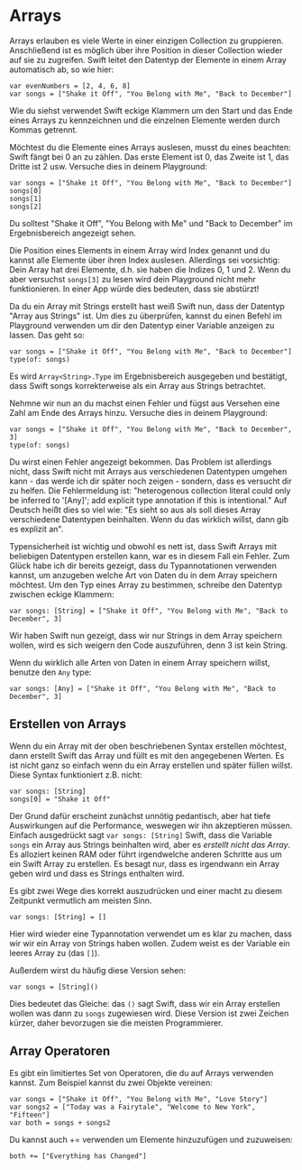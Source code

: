 # Arrays

Arrays erlauben es viele Werte in einer einzigen Collection zu gruppieren. Anschließend ist es möglich über ihre Position in dieser Collection wieder auf sie zu zugreifen. Swift leitet den Datentyp der Elemente in einem Array automatisch ab, so wie hier:

    var evenNumbers = [2, 4, 6, 8]
    var songs = ["Shake it Off", "You Belong with Me", "Back to December"]

Wie du siehst verwendet Swift eckige Klammern um den Start und das Ende eines Arrays zu kennzeichnen und die einzelnen Elemente werden durch Kommas getrennt.

Möchtest du die Elemente eines Arrays auslesen, musst du eines beachten: Swift fängt bei 0 an zu zählen. Das erste Element ist 0, das Zweite ist 1, das Dritte ist 2 usw. Versuche dies in deinem Playground:

    var songs = ["Shake it Off", "You Belong with Me", "Back to December"]
    songs[0]
    songs[1]
    songs[2]

Du solltest "Shake it Off", "You Belong with Me" und "Back to December" im Ergebnisbereich angezeigt sehen.

Die Position eines Elements in einem Array wird Index genannt und du kannst alle Elemente über ihren Index auslesen. Allerdings sei vorsichtig: Dein Array hat drei Elemente, d.h. sie haben die Indizes 0, 1 und 2. Wenn du aber versuchst `songs[3]` zu lesen wird dein Playground nicht mehr funktionieren. In einer App würde dies bedeuten, dass sie abstürzt!

Da du ein Array mit Strings erstellt hast weiß Swift nun, dass der Datentyp "Array aus Strings" ist. Um dies zu überprüfen, kannst du einen Befehl im Playground verwenden um dir den Datentyp einer Variable anzeigen zu lassen. Das geht so:

    var songs = ["Shake it Off", "You Belong with Me", "Back to December"]
    type(of: songs)

Es wird `Array<String>.Type` im Ergebnisbereich ausgegeben und bestätigt, dass Swift songs korrekterweise als ein Array aus Strings betrachtet.

Nehmne wir nun an du machst einen Fehler und fügst aus Versehen eine Zahl am Ende des Arrays hinzu. Versuche dies in deinem Playground:

    var songs = ["Shake it Off", "You Belong with Me", "Back to December", 3]
    type(of: songs)

Du wirst einen Fehler angezeigt bekommen. Das Problem ist allerdings nicht, dass Swift nicht mit Arrays aus verschiedenen Datentypen umgehen kann - das werde ich dir später noch zeigen - sondern, dass es versucht dir zu helfen. Die Fehlermeldung ist: "heterogenous collection literal could only be inferred to '[Any]'; add explicit type annotation if this is intentional." Auf Deutsch heißt dies so viel wie: "Es sieht so aus als soll dieses Array verschiedene Datentypen beinhalten. Wenn du das wirklich willst, dann gib es explizit an".

Typensicherheit ist wichtig und obwohl es nett ist, dass Swift Arrays mit beliebigen Datentypen erstellen kann, war es in diesem Fall ein Fehler.
Zum Glück habe ich dir bereits gezeigt, dass du Typannotationen verwenden kannst, um anzugeben welche Art von Daten du in dem Array speichern möchtest. Um den Typ eines Array zu bestimmen, schreibe den Datentyp zwischen eckige Klammern:

    var songs: [String] = ["Shake it Off", "You Belong with Me", "Back to December", 3]

Wir haben Swift nun gezeigt, dass wir nur Strings in dem Array speichern wollen, wird es sich weigern den Code auszuführen, denn 3 ist kein String.

Wenn du wirklich alle Arten von Daten in einem Array speichern willst, benutze den `Any` type:

    var songs: [Any] = ["Shake it Off", "You Belong with Me", "Back to December", 3]

## Erstellen von Arrays

Wenn du ein Array mit der oben beschriebenen Syntax erstellen möchtest, dann erstellt Swift das Array und füllt es mit den angegebenen Werten. Es ist nicht ganz so einfach wenn du ein Array erstellen und später füllen willst. Diese Syntax funktioniert z.B. nicht:

    var songs: [String]
    songs[0] = "Shake it Off"

Der Grund dafür erscheint zunächst unnötig pedantisch, aber hat tiefe Auswirkungen auf die Performance, weswegen wir ihn akzeptieren müssen. Einfach ausgedrückt sagt `var songs: [String]` Swift, dass die Variable `songs` ein Array aus Strings beinhalten wird, aber es *erstellt nicht das Array*. Es alloziert keinen RAM oder führt irgendwelche anderen Schritte aus um ein Swift Array zu erstellen. Es besagt nur, dass es irgendwann ein Array geben wird und dass es Strings enthalten wird.

Es gibt zwei Wege dies korrekt auszudrücken und einer macht zu diesem Zeitpunkt vermutlich am meisten Sinn.

    var songs: [String] = []

Hier wird wieder eine Typannotation verwendet um es klar zu machen, dass wir wir ein Array von Strings haben wollen. Zudem weist es der Variable ein leeres Array zu (das `[]`).

Außerdem wirst du häufig diese Version sehen:

    var songs = [String]()

Dies bedeutet das Gleiche: das `()` sagt Swift, dass wir ein Array erstellen wollen was dann zu `songs` zugewiesen wird. Diese Version ist zwei Zeichen kürzer, daher bevorzugen sie die meisten Programmierer.

## Array Operatoren

Es gibt ein limitiertes Set von Operatoren, die du auf Arrays verwenden kannst. Zum Beispiel kannst du zwei Objekte vereinen:

    var songs = ["Shake it Off", "You Belong with Me", "Love Story"]
    var songs2 = ["Today was a Fairytale", "Welcome to New York", "Fifteen"]
    var both = songs + songs2

Du kannst auch += verwenden um Elemente hinzuzufügen und zuzuweisen:

    both += ["Everything has Changed"]
